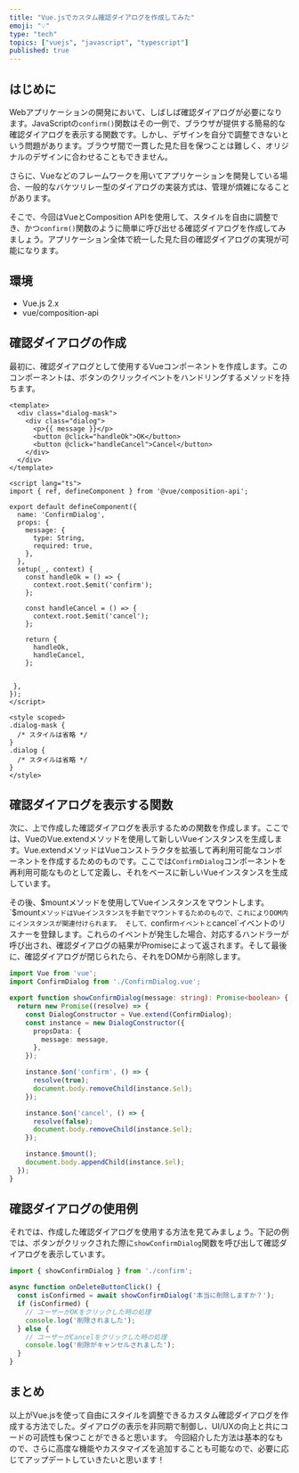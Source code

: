 ```yaml
---
title: "Vue.jsでカスタム確認ダイアログを作成してみた"
emoji: "💡"
type: "tech"
topics: ["vuejs", "javascript", "typescript"]
published: true
---
```


## はじめに
Webアプリケーションの開発において、しばしば確認ダイアログが必要になります。JavaScriptの`confirm()`関数はその一例で、ブラウザが提供する簡易的な確認ダイアログを表示する関数です。しかし、デザインを自分で調整できないという問題があります。ブラウザ間で一貫した見た目を保つことは難しく、オリジナルのデザインに合わせることもできません。

さらに、Vueなどのフレームワークを用いてアプリケーションを開発している場合、一般的なバケツリレー型のダイアログの実装方式は、管理が煩雑になることがあります。

そこで、今回はVueとComposition APIを使用して、スタイルを自由に調整でき、かつ`confirm()`関数のように簡単に呼び出せる確認ダイアログを作成してみましょう。アプリケーション全体で統一した見た目の確認ダイアログの実現が可能になります。

## 環境
- Vue.js 2.x
- vue/composition-api

## 確認ダイアログの作成
最初に、確認ダイアログとして使用するVueコンポーネントを作成します。このコンポーネントは、ボタンのクリックイベントをハンドリングするメソッドを持ちます。

```vue
<template>
  <div class="dialog-mask">
    <div class="dialog">
      <p>{{ message }}</p>
      <button @click="handleOk">OK</button>
      <button @click="handleCancel">Cancel</button>
    </div>
  </div>
</template>

<script lang="ts">
import { ref, defineComponent } from '@vue/composition-api';

export default defineComponent({
  name: 'ConfirmDialog',
  props: {
    message: {
      type: String,
      required: true,
    },
  },
  setup(_, context) {
    const handleOk = () => {
      context.root.$emit('confirm');
    };

    const handleCancel = () => {
      context.root.$emit('cancel');
    };

    return {
      handleOk,
      handleCancel,
    };


 },
});
</script>

<style scoped>
.dialog-mask {
  /* スタイルは省略 */
}
.dialog {
  /* スタイルは省略 */
}
</style>
```

## 確認ダイアログを表示する関数
次に、上で作成した確認ダイアログを表示するための関数を作成します。ここでは、VueのVue.extendメソッドを使用して新しいVueインスタンスを生成します。Vue.extendメソッドはVueコンストラクタを拡張して再利用可能なコンポーネントを作成するためのものです。ここでは`ConfirmDialog`コンポーネントを再利用可能なものとして定義し、それをベースに新しいVueインスタンスを生成しています。

その後、$mountメソッドを使用してVueインスタンスをマウントします。`$mount`メソッドはVueインスタンスを手動でマウントするためのもので、これによりDOM内にインスタンスが関連付けられます。
そして、`confirm`イベントと`cancel`イベントのリスナーを登録します。これらのイベントが発生した場合、対応するハンドラーが呼び出され、確認ダイアログの結果がPromiseによって返されます。そして最後に、確認ダイアログが閉じられたら、それをDOMから削除します。

```ts
import Vue from 'vue';
import ConfirmDialog from './ConfirmDialog.vue';

export function showConfirmDialog(message: string): Promise<boolean> {
  return new Promise((resolve) => {
    const DialogConstructor = Vue.extend(ConfirmDialog);
    const instance = new DialogConstructor({
      propsData: {
        message: message,
      },
    });

    instance.$on('confirm', () => {
      resolve(true);
      document.body.removeChild(instance.$el);
    });

    instance.$on('cancel', () => {
      resolve(false);
      document.body.removeChild(instance.$el);
    });

    instance.$mount();
    document.body.appendChild(instance.$el);
  });
}
```


## 確認ダイアログの使用例
それでは、作成した確認ダイアログを使用する方法を見てみましょう。下記の例では、ボタンがクリックされた際に`showConfirmDialog`関数を呼び出して確認ダイアログを表示しています。

```ts
import { showConfirmDialog } from './confirm';

async function onDeleteButtonClick() {
  const isConfirmed = await showConfirmDialog('本当に削除しますか？');
  if (isConfirmed) {
    // ユーザーがOKをクリックした時の処理
    console.log('削除されました');
  } else {
    // ユーザーがCancelをクリックした時の処理
    console.log('削除がキャンセルされました');
  }
}
```

## まとめ
以上がVue.jsを使って自由にスタイルを調整できるカスタム確認ダイアログを作成する方法でした。ダイアログの表示を非同期で制御し、UI/UXの向上と共にコードの可読性も保つことができると思います。
今回紹介した方法は基本的なもので、さらに高度な機能やカスタマイズを追加することも可能なので、必要に応じてアップデートしていきたいと思います！
